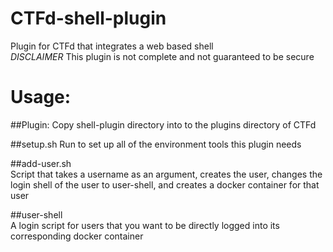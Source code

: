 # CTFd-shell-plugin
Plugin for CTFd that integrates a web based shell  
*DISCLAIMER* This plugin is not complete and not guaranteed to be secure    
# Usage:  

##Plugin:
Copy shell-plugin directory into to the plugins directory of CTFd  
  
##setup.sh
Run to set up all of the environment tools this plugin needs  
  
##add-user.sh  
Script that takes a username as an argument, creates the user, changes the login shell of the user to user-shell, and creates a docker container for that user  
  
##user-shell  
A login script for users that you want to be directly logged into its corresponding docker container
